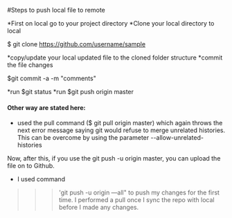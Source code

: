 #Steps to push local file to remote

*First on local go to your project directory
*Clone your local directory to local

$ git clone https://github.com/username/sample

*copy/update your local updated file to the cloned folder structure
*commit the file changes

$git commit -a -m "comments"

*run $git status
*run $git push origin master

#### Other way are stated here:
* used the pull command ($ git pull origin master) which again throws the next error message saying git would refuse to merge unrelated histories.
This can be overcome by using the parameter --allow-unrelated-histories

Now, after this, if you use the git push -u origin master, you can upload the file on to Github.

* I used command
>>>'git push -u origin —all"
to push my changes for the first time. I performed a pull once I sync the repo with local before I made any changes.
